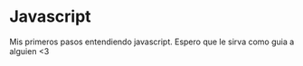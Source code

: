 # Javascript

Mis primeros pasos entendiendo javascript. Espero que le sirva como guia a alguien <3
